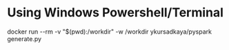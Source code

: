 # Using Windows Powershell/Terminal
docker run --rm -v "$(pwd):/workdir" -w /workdir ykursadkaya/pyspark generate.py
